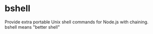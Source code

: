 # bshell

Provide extra portable Unix shell commands for Node.js with chaining.
bshell means "better shell"
